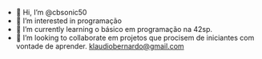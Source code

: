 - 👋 Hi, I’m @cbsonic50
- 👀 I’m interested in  programação
- 🌱 I’m currently learning  o  básico em programação  na 42sp.
- 💞️ I’m looking to collaborate  em projetos  que  procisem de iniciantes com vontade de aprender.
klaudiobernardo@gmail.com
